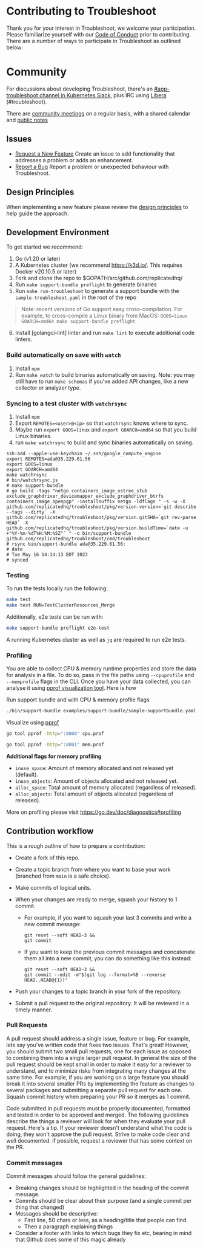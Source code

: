 # Contributing to Troubleshoot

Thank you for your interest in Troubleshoot, we welcome your participation. Please familiarize yourself with our [Code of Conduct](https://github.com/replicatedhq/troubleshoot/blob/main/CODE_OF_CONDUCT.md) prior to contributing. There are a number of ways to participate in Troubleshoot as outlined below:

# Community

For discussions about developing Troubleshoot, there's an [#app-troubleshoot channel in Kubernetes Slack](https://kubernetes.slack.com/channels/app-troubleshoot), plus IRC using [Libera](ircs://irc.libera.chat:6697/#troubleshoot) (#troubleshoot).

There are [community meetings](https://calendar.google.com/calendar/u/0?cid=Y19mMGx1aGhiZGtscGllOGo5dWpicXMwNnN1a0Bncm91cC5jYWxlbmRhci5nb29nbGUuY29t) on a regular basis, with a shared calendar and [public notes](https://hackmd.io/yZbotEHdTg6TfRZBzb8Tcg)

## Issues

- [Request a New Feature](https://github.com/replicatedhq/troubleshoot/issues/new?assignees=&labels=feature&template=feature_enhancement.md) Create an issue to add functionality that addresses a problem or adds an enhancement.
- [Report a Bug](https://github.com/replicatedhq/troubleshoot/issues/new?assignees=&labels=bug&template=bug_report.md) Report a problem or unexpected behaviour with Troubleshoot.

## Design Principles

When implementing a new feature please review the [design principles](./docs/design/design-principles.md) to help guide the approach.

## Development Environment

To get started we recommend:

1. Go (v1.20 or later)
2. A Kubernetes cluster (we recommend <https://k3d.io/>. This requires Docker v20.10.5 or later)
3. Fork and clone the repo to $GOPATH/src/github.com/replicatedhq/
4. Run `make support-bundle preflight` to generate binaries
5. Run `make run-troubleshoot` to generate a support bundle with the `sample-troubleshoot.yaml` in the root of the repo

> Note: recent versions of Go support easy cross-compilation.  For example, to cross-compile a Linux binary from MacOS:
> `GOOS=linux GOARCH=amd64 make support-bundle preflight`

6. Install [golangci-lint] linter and run `make lint` to execute additional code linters.

### Build automatically on save with `watch`

1. Install `npm`
2. Run `make watch` to build binaries automatically on saving.  Note:  you may still have to run `make schemas` if you've added API changes, like a new collector or analyzer type.

### Syncing to a test cluster with `watchrsync`

1. Install `npm`
2. Export `REMOTES=<user>@<ip>` so that `watchrsync` knows where to sync.
3. Maybe run `export GOOS=linux` and `export GOARCH=amd64` so that you build Linux binaries.
4. run `make watchrsync` to build and sync binaries automatically on saving.

```
ssh-add --apple-use-keychain ~/.ssh/google_compute_engine
export REMOTES=ada@35.229.61.56
export GOOS=linux
export GOARCH=amd64
make watchrsync
# bin/watchrsync.js
# make support-bundle
# go build -tags "netgo containers_image_ostree_stub exclude_graphdriver_devicemapper exclude_graphdriver_btrfs containers_image_openpgp" -installsuffix netgo -ldflags " -s -w -X github.com/replicatedhq/troubleshoot/pkg/version.version=`git describe --tags --dirty` -X github.com/replicatedhq/troubleshoot/pkg/version.gitSHA=`git rev-parse HEAD` -X github.com/replicatedhq/troubleshoot/pkg/version.buildTime=`date -u +"%Y-%m-%dT%H:%M:%SZ"` " -o bin/support-bundle github.com/replicatedhq/troubleshoot/cmd/troubleshoot
# rsync bin/support-bundle ada@35.229.61.56:
# date
# Tue May 16 14:14:13 EDT 2023
# synced
```

### Testing

To run the tests locally run the following:

```bash
make test
make test RUN=TestClusterResources_Merge
```

Additionally, e2e tests can be run with:

```bash
make support-bundle preflight e2e-test
```

A running Kubernetes cluster as well as `jq` are required to run e2e tests.

### Profiling

You are able to collect CPU & memory runtime properties and store the data for analysis in a file. To do so, pass in the file paths using `--cpuprofile` and `--memprofile` flags in the CLI. Once you have your data collected, you can analyse it using [pprof visualization tool](https://github.com/google/pprof/blob/main/doc/README.md). Here is how

Run support bundle and with CPU & memory profile flags

```sh
./bin/support-bundle examples/support-bundle/sample-supportbundle.yaml --cpuprofile=cpu.prof --memprofile=mem.prof
```

Visualize using [pprof](https://github.com/google/pprof/blob/main/doc/README.md)

```sh
go tool pprof -http=":8000" cpu.prof

go tool pprof -http=":8001" mem.prof
```

**Additional flags for memory profiling**
- `inuse_space`: Amount of memory allocated and not released yet (default).
- `inuse_objects`: Amount of objects allocated and not released yet.
- `alloc_space`: Total amount of memory allocated (regardless of released).
- `alloc_objects`: Total amount of objects allocated (regardless of released).

More on profiling please visit https://go.dev/doc/diagnostics#profiling

## Contribution workflow

This is a rough outline of how to prepare a contribution:

- Create a fork of this repo.
- Create a topic branch from where you want to base your work (branched from `main` is a safe choice).
- Make commits of logical units.
- When your changes are ready to merge, squash your history to 1 commit.
  - For example, if you want to squash your last 3 commits and write a new commit message:

      ```
      git reset --soft HEAD~3 &&
      git commit
      ```

  - If you want to keep the previous commit messages and concatenate them all into a new commit, you can do something like this instead:

      ```
      git reset --soft HEAD~3 &&
      git commit --edit -m"$(git log --format=%B --reverse HEAD..HEAD@{1})"
      ```

- Push your changes to a topic branch in your fork of the repository.
- Submit a pull request to the original repository. It will be reviewed in a timely manner.

### Pull Requests

A pull request should address a single issue, feature or bug. For example, lets say you've written code that fixes two issues. That's great! However, you should submit two small pull requests, one for each issue as opposed to combining them into a single larger pull request. In general the size of the pull request should be kept small in order to make it easy for a reviewer to understand, and to minimize risks from integrating many changes at the same time. For example, if you are working on a large feature you should break it into several smaller PRs by implementing the feature as changes to several packages and submitting a separate pull request for each one.  Squash commit history when preparing your PR so it merges as 1 commit.

Code submitted in pull requests must be properly documented, formatted and tested in order to be approved and merged. The following guidelines describe the things a reviewer will look for when they evaluate your pull request. Here's a tip. If your reviewer doesn't understand what the code is doing, they won't approve the pull request. Strive to make code clear and well documented. If possible, request a reviewer that has some context on the PR.

### Commit messages

Commit messages should follow the general guidelines:

- Breaking changes should be highlighted in the heading of the commit message.
- Commits should be clear about their purpose (and a single commit per thing that changed)
- Messages should be descriptive:
  - First line, 50 chars or less, as a heading/title that people can find
  - Then a paragraph explaining things
- Consider a footer with links to which bugs they fix etc, bearing in mind that Github does some of this magic already
